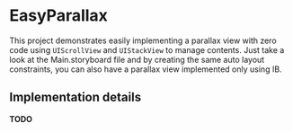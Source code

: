# EasyParallax

This project demonstrates easily implementing a parallax view with zero code using `UIScrollView` and `UIStackView` to manage contents. Just take a look at the Main.storyboard file and by creating the same auto layout constraints, you can also have a parallax view implemented only using IB.

## Implementation details

**TODO**
